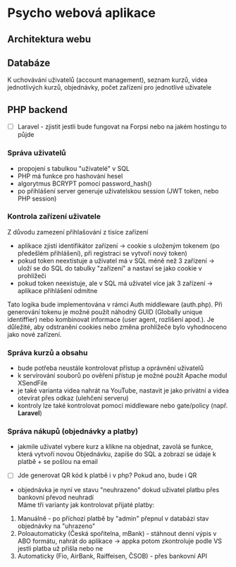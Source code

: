 # Psycho webová aplikace
## Architektura webu
## Databáze
K uchovávání uživatelů (account management), seznam kurzů, videa jednotlivých kurzů, objednávky, počet zařízení pro jednotlivé
uživatele  

## PHP backend
- [ ] Laravel - zjistit jestli bude fungovat na Forpsi nebo na jakém hostingu to půjde  

### Správa uživatelů
- propojení s tabulkou "uživatelé" v SQL  
- PHP má funkce pro hashování hesel  
- algorytmus BCRYPT pomocí password_hash()  
- po přihlášení server generuje uživatelskou session (JWT token, nebo PHP session)  

### Kontrola zařízení uživatele
Z důvodu zamezení přihlašování z tisíce zařízení  
- aplikace zjistí identifikátor zařízení -> cookie s uloženým tokenem (po předešlém přihlášení), při registraci se vytvoří nový token)  
- pokud token neextistuje a uživatel má v SQL méně než 3 zařízení -> uloží se do SQL do tabulky "zařízení" a nastaví se jako cookie v prohlížeči  
- pokud token neexistuje, ale v SQL má uživatel více jak 3 zařízení -> aplikace přihlášení odmítne    

Tato logika bude implementována v rámci Auth middleware (auth.php). Při generování tokenu je možné použít náhodný GUID (Globally unique identiffier) nebo kombinovat informace
 (user agent, rozlišení apod.). Je důležité, aby odstranění cookies nebo změna prohlížeče bylo vyhodnoceno jako nové zařízení.  

### Správa kurzů a obsahu
- bude potřeba neustále kontrolovat přístup a oprávnění uživatelů  
- k servírování souborů po ověření přístup je možné použít Apache modul XSendFile  
- je také varianta videa nahrát na YouTube, nastavit je jako privátní a videa otevírat přes odkaz (ulehčení serveru)  
- kontroly lze také kontrolovat pomocí middleware nebo gate/policy (např. **Laravel**)  

### Správa nákupů (objednávky a platby)
- jakmile uživatel vybere kurz a klikne na objednat, zavolá se funkce, která vytvoří novou Objednávku, zapíše do SQL a zobrazí se údaje k platbě + se pošlou na email  
- [ ] Jde generovat QR kód k platbě i v php? Pokud ano, bude i QR  
- objednávka je nyní ve stavu "neuhrazeno" dokud uživatel platbu přes bankovní převod neuhradí    
Máme tři varianty jak kontrolovat přijaté platby:  
1. Manuálně - po příchozí platbě by "admin" přepnul v databázi stav objednávky na "uhrazeno"  
2. Poloautomaticky (Česká spořitelna, mBank) - stáhnout denní výpis v ABO formátu, nahrát do aplikace -> appka potom zkontroluje podle VS jestli platba už přišla nebo ne  
3. Automaticky (Fio, AirBank, Raiffeisen, ČSOB) - přes bankovní API    
